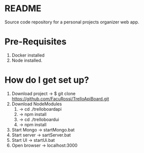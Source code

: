# README #

Source code repository for a personal projects organizer web app. 

# Pre-Requisites #

1. Docker installed
2. Node installed.

# How do I get set up? #
1. Download project -> $ git clone https://github.com/FacuRossi/TrelloApiBoard.git
2. Download NodeModules 
	1. -> cd ./trelloboardapi 
	2. -> npm install
	3. -> cd ./trelloboardui 
	4. -> npm install
3. Start Mongo -> startMongo.bat
4. Start server -> sartServer.bat
5. Start UI -> startUi.bat
6. Open browser -> localhost:3000
